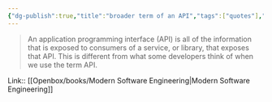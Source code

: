 ```yaml
---
{"dg-publish":true,"title":"broader term of an API","tags":["quotes"],"date":"2023-09-10T09:45:43+03:00","modified_at":"2023-10-27T22:32:00+04:00","alias":"broader term of an API","dg-path":"/quotes/202309100945.md","permalink":"/quotes/202309100945/","dgPassFrontmatter":true}
---
```



> An application programming interface (API) is all of the information that is exposed to consumers of a service, or library, that exposes that API. This is different from what some developers think of when we use the term API.

Link:: [[Openbox/books/Modern Software Engineering|Modern Software Engineering]]
